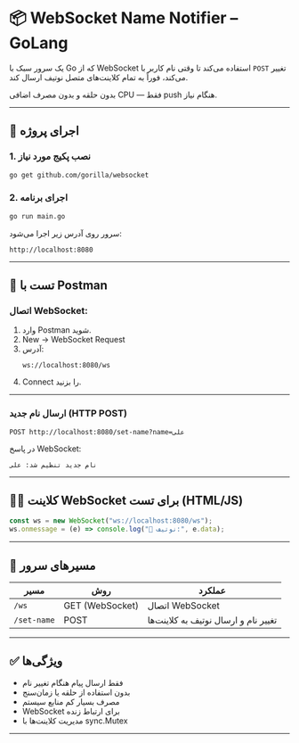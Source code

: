 # 📦 WebSocket Name Notifier – GoLang

یک سرور سبک با Go که از WebSocket استفاده می‌کند تا وقتی نام کاربر با `POST` تغییر می‌کند، فوراً به تمام کلاینت‌های متصل نوتیف ارسال کند.

بدون حلقه و بدون مصرف اضافی CPU — فقط push هنگام نیاز.

---

## 🚀 اجرای پروژه

### 1. نصب پکیج مورد نیاز
```bash
go get github.com/gorilla/websocket
```

### 2. اجرای برنامه
```bash
go run main.go
```

سرور روی آدرس زیر اجرا می‌شود:
```
http://localhost:8080
```

---

## 🧪 تست با Postman

### اتصال WebSocket:
1. وارد Postman شوید.
2. New → WebSocket Request
3. آدرس:
   ```
   ws://localhost:8080/ws
   ```
4. Connect را بزنید.

---

### ارسال نام جدید (HTTP POST)

```http
POST http://localhost:8080/set-name?name=علی
```

در پاسخ WebSocket:
```
نام جدید تنظیم شد: علی
```

---

## 🧑‍💻 کلاینت WebSocket برای تست (HTML/JS)

```js
const ws = new WebSocket("ws://localhost:8080/ws");
ws.onmessage = (e) => console.log("📢 نوتیف:", e.data);
```

---

## 📂 مسیرهای سرور

| مسیر         | روش   | عملکرد                                  |
|--------------|--------|-------------------------------------------|
| `/ws`        | GET (WebSocket) | اتصال WebSocket                       |
| `/set-name`  | POST   | تغییر نام و ارسال نوتیف به کلاینت‌ها     |

---

## ✅ ویژگی‌ها

- فقط ارسال پیام هنگام تغییر  نام
- بدون استفاده از حلقه یا زمان‌سنج
- مصرف بسیار کم منابع سیستم
- WebSocket برای ارتباط زنده
- مدیریت کلاینت‌ها با sync.Mutex

---

